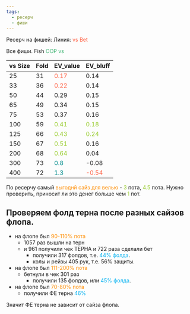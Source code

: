 ```yaml
---
tags:
  - ресерч
  - фиши
---
```

Ресерч на фишей: 
Линия: <span style="color:rgb(255, 99, 71)">vs Bet</span>

Все фиши. 
Fish <span style="color:rgb(60, 179, 113)">OOP vs</span> 

| vs Size | Fold | EV_value                                          | EV_bluff                                          |
| ------- | ---- | ------------------------------------------------- | ------------------------------------------------- |
| 25      | 31   | <span style="color:rgb(255, 99, 71)">0.17</span>  | 0.14                                              |
| 33      | 36   | <span style="color:rgb(255, 99, 71)">0.22</span>  | 0.14                                              |
| 50      | 44   | 0.29                                              | 0.15                                              |
| 65      | 49   | 0.34                                              | 0.15                                              |
| 75      | 53   | 0.37                                              | 0.16                                              |
| 100     | 59   | <span style="color:rgb(154, 205, 50)">0.41</span> | <span style="color:rgb(154, 205, 50)">0.18</span> |
| 125     | 66   | <span style="color:rgb(154, 205, 50)">0.43</span> | <span style="color:rgb(154, 205, 50)">0.24</span> |
| 150     | 67   | <span style="color:rgb(154, 205, 50)">0.51</span> | 0.16                                              |
| 200     | 68   | <span style="color:rgb(154, 205, 50)">0.64</span> | 0.04                                              |
| 300     | 73   | <span style="color:rgb(0, 139, 139)">0.8</span>   | -0.08                                             |
| 400     | 72   | <span style="color:rgb(0, 139, 139)">1.3</span>   | <span style="color:rgb(255, 99, 71)">-0.54</span> |

По ресерчу самый <span style="color:rgb(255, 140, 0)">выгоднй сайз для велью</span> - <span style="color:rgb(154, 205, 50)">3</span> пота, <span style="color:rgb(154, 205, 50)">4.5 </span>пота.
Нужно проверить, приносит ли это денег больше чем <span style="color:rgb(154, 205, 50)">1</span> пот.

## Проверяем фолд терна после разных сайзов флопа.
- на флопе был <span style="color:rgb(255, 140, 0)">90-110% пота</span>
	- 1057 раз вышли на терн
	- и 961 получили чек ТЕРНА и 722 раза сделали бет
		- получили 317 фолдов, т.е. <span style="color:rgb(0, 176, 240)">44% фолда</span>.
		- колы и рейзы 405 рук, т.е. 56% защиты.
- на флопе был <span style="color:rgb(255, 140, 0)">111-200% пота</span>
	- бетнули в чек 301 раз
		- получили 135 фолдов, или <span style="color:rgb(0, 176, 240)">45% фолда</span>.
- на флопе был <span style="color:rgb(255, 140, 0)">70-80% пота</span>
	- получили ФЕ терна <span style="color:rgb(0, 176, 240)">46%</span>

Значит ФЕ терна не зависит от сайза флопа.
